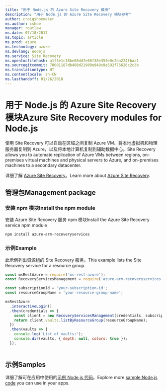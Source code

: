 ```yaml
---
title: "用于 Node.js 的 Azure Site Recovery 模块"
description: "用于 Node.js 的 Azure Site Recovery 模块参考"
author: craigshoemaker
ms.author: cshoe
manager: routlaw
ms.date: 07/18/2017
ms.topic: article
ms.prod: azure
ms.technology: azure
ms.devlang: nodejs
ms.service: Site Recovery
ms.openlocfilehash: a1f3e1c18be68dd7e68f38e353e0c2ba224fbaa1
ms.sourcegitcommit: 78001187db408d21909e949c8a592f76626c2c3b
ms.translationtype: HT
ms.contentlocale: zh-CN
ms.lasthandoff: 01/26/2018
---
```

# <a name="azure-site-recovery-modules-for-nodejs"></a><span data-ttu-id="7a45a-103">用于 Node.js 的 Azure Site Recovery 模块</span><span class="sxs-lookup"><span data-stu-id="7a45a-103">Azure Site Recovery modules for Node.js</span></span>

<span data-ttu-id="7a45a-104">使用 Site Recovery 可以自动在区域之间复制 Azure VM、将本地虚拟机和物理服务器复制到 Azure，以及将本地计算机复制到辅助数据中心。</span><span class="sxs-lookup"><span data-stu-id="7a45a-104">Site Recovery allows you to automate replication of Azure VMs between regions, on-premises virtual machines and physical servers to Azure, and on-premises machines to a secondary datacenter.</span></span>

<span data-ttu-id="7a45a-105">详细了解 [Azure Site Recovery](https://docs.microsoft.com/azure/site-recovery/site-recovery-overview)。</span><span class="sxs-lookup"><span data-stu-id="7a45a-105">Learn more about [Azure Site Recovery](https://docs.microsoft.com/azure/site-recovery/site-recovery-overview).</span></span>

## <a name="management-package"></a><span data-ttu-id="7a45a-106">管理包</span><span class="sxs-lookup"><span data-stu-id="7a45a-106">Management package</span></span>

### <a name="install-the-npm-module"></a><span data-ttu-id="7a45a-107">安装 npm 模块</span><span class="sxs-lookup"><span data-stu-id="7a45a-107">Install the npm module</span></span>

<span data-ttu-id="7a45a-108">安装 Azure Site Recovery 服务 npm 模块</span><span class="sxs-lookup"><span data-stu-id="7a45a-108">Install the Azure Site Recovery service npm module</span></span>

```bash
npm install azure-arm-recoveryservices
```

### <a name="example"></a><span data-ttu-id="7a45a-109">示例</span><span class="sxs-lookup"><span data-stu-id="7a45a-109">Example</span></span>

<span data-ttu-id="7a45a-110">此示例列出资源组的 Site Recovery 服务。</span><span class="sxs-lookup"><span data-stu-id="7a45a-110">This example lists the Site Recovery service for a resource group.</span></span>

```javascript
const msRestAzure = require('ms-rest-azure');
const RecoveryServicesManagement = require('azure-arm-recoveryservices');

const subscriptionId = 'your-subscription-id';
const resourceGroupName = 'your-resource-group-name';

msRestAzure
  .interactiveLogin()
  .then(credentials => {
    const client = new RecoveryServicesManagement(credentials, subscriptionId);
    return client.vaults.listByResourceGroup(resourceGroupName);
  })
  .then(vaults => {
    console.log('List of vaults:');
    console.dir(vaults, { depth: null, colors: true });
  });
  
```

## <a name="samples"></a><span data-ttu-id="7a45a-111">示例</span><span class="sxs-lookup"><span data-stu-id="7a45a-111">Samples</span></span>

<span data-ttu-id="7a45a-112">详细了解可在应用中使用的[示例 Node.js 代码](https://azure.microsoft.com/resources/samples/?platform=nodejs)。</span><span class="sxs-lookup"><span data-stu-id="7a45a-112">Explore more [sample Node.js code](https://azure.microsoft.com/resources/samples/?platform=nodejs) you can use in your apps.</span></span>

